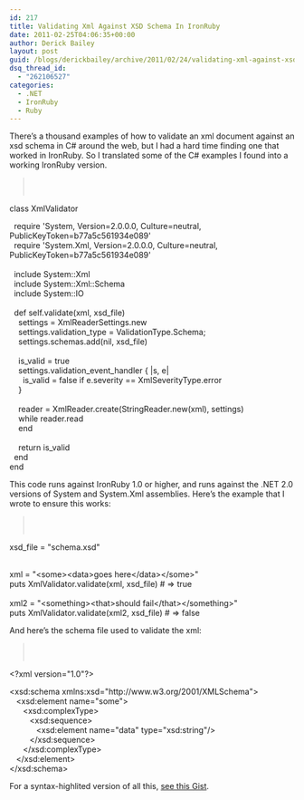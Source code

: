 ```yaml
---
id: 217
title: Validating Xml Against XSD Schema In IronRuby
date: 2011-02-25T04:06:35+00:00
author: Derick Bailey
layout: post
guid: /blogs/derickbailey/archive/2011/02/24/validating-xml-against-xsd-schema-in-ironruby.aspx
dsq_thread_id:
  - "262106527"
categories:
  - .NET
  - IronRuby
  - Ruby
---
```

There&#8217;s a thousand examples of how to validate an xml document against an xsd schema in C# around the web, but I had a hard time finding one that worked in IronRuby. So I translated some of the C# examples I found into a working IronRuby version.<span style="line-height: 0px">﻿</span>

> <pre><div class="line">
  <span class="k">class</span> <span class="nc">XmlValidator</span>
</div>

<div class="line">
    <span class="nb">require</span> <span class="s1">'System, Version=2.0.0.0, Culture=neutral, PublicKeyToken=b77a5c561934e089'</span>
</div>

<div class="line">
    <span class="nb">require</span> <span class="s1">'System.Xml, Version=2.0.0.0, Culture=neutral, PublicKeyToken=b77a5c561934e089'<br /> </span>
</div>

<div class="line">
    <span class="kp">include</span> <span class="no">System</span><span class="o">::</span><span class="no">Xml</span>
</div>

<div class="line">
    <span class="kp">include</span> <span class="no">System</span><span class="o">::</span><span class="no">Xml</span><span class="o">::</span><span class="no">Schema</span>
</div>

<div class="line">
    <span class="kp">include</span> <span class="no">System</span><span class="o">::</span><span class="no">IO<br /> </span>
</div>

<div class="line">
    <span class="k">def</span> <span class="nc">self</span><span class="o">.</span><span class="nf">validate</span><span class="p">(</span><span class="n">xml</span><span class="p">,</span> <span class="n">xsd_file</span><span class="p">)</span>
</div>

<div class="line">
      <span class="n">settings</span> <span class="o">=</span> <span class="no">XmlReaderSettings</span><span class="o">.</span><span class="n">new</span>
</div>

<div class="line">
      <span class="n">settings</span><span class="o">.</span><span class="n">validation_type</span> <span class="o">=</span> <span class="no">ValidationType</span><span class="o">.</span><span class="n">Schema</span><span class="p">;</span>
</div>

<div class="line">
      <span class="n">settings</span><span class="o">.</span><span class="n">schemas</span><span class="o">.</span><span class="n">add</span><span class="p">(</span><span class="kp">nil</span><span class="p">,</span> <span class="n">xsd_file</span><span class="p">)<br /> </span>
</div>

<div class="line">
      <span class="n">is_valid</span> <span class="o">=</span> <span class="kp">true</span>
</div>

<div class="line">
      <span class="n">settings</span><span class="o">.</span><span class="n">validation_event_handler</span> <span class="p">{</span> <span class="o">|</span><span class="n">s</span><span class="p">,</span> <span class="n">e</span><span class="o">|</span>
</div>

<div class="line">
        <span class="n">is_valid</span> <span class="o">=</span> <span class="kp">false</span> <span class="k">if</span> <span class="n">e</span><span class="o">.</span><span class="n">severity</span> <span class="o">==</span> <span class="no">XmlSeverityType</span><span class="o">.</span><span class="n">error</span>
</div>

<div class="line">
      <span class="p">}<br /> </span>
</div>

<div class="line">
      <span class="n">reader</span> <span class="o">=</span> <span class="no">XmlReader</span><span class="o">.</span><span class="n">create</span><span class="p">(</span><span class="no">StringReader</span><span class="o">.</span><span class="n">new</span><span class="p">(</span><span class="n">xml</span><span class="p">),</span> <span class="n">settings</span><span class="p">)</span>
</div>

<div class="line">
      <span class="k">while</span> <span class="n">reader</span><span class="o">.</span><span class="n">read</span>
</div>

<div class="line">
      <span class="k">end<br /> </span>
</div>

<div class="line">
      <span class="k">return</span> <span class="n">is_valid</span>
</div>

<div class="line">
    <span class="k">end</span>
</div>

<div class="line">
  <span class="k">end</span>
</div></pre>

This code runs against IronRuby 1.0 or higher, and runs against the .NET 2.0 versions of System and System.Xml assemblies. Here&#8217;s the example that I wrote to ensure this works:

> <pre><div class="line">
  <span class="n">xsd_file</span> <span class="o">=</span> <span class="s2">"schema.xsd"<br /> </span>
</div>

<div class="line">
  <span class="n">xml</span> <span class="o">=</span> <span class="s2">"&lt;some&gt;&lt;data&gt;goes here&lt;/data&gt;&lt;/some&gt;"</span>
</div>

<div class="line">
  <span class="nb">puts</span> <span class="no">XmlValidator</span><span class="o">.</span><span class="n">validate</span><span class="p">(</span><span class="n">xml</span><span class="p">,</span> <span class="n">xsd_file</span><span class="p">)</span> <span class="c1"># =&gt; true</span>
</div>

<div class="line">
  <span class="n"><br />xml2</span> <span class="o">=</span> <span class="s2">"&lt;something&gt;&lt;that&gt;should fail&lt;/that&gt;&lt;/something&gt;"</span>
</div>

<div class="line">
  <span class="nb">puts</span> <span class="no">XmlValidator</span><span class="o">.</span><span class="n">validate</span><span class="p">(</span><span class="n">xml2</span><span class="p">,</span> <span class="n">xsd_file</span><span class="p">)</span> <span class="c1"># =&gt; false</span>
</div></pre>

And here&#8217;s the schema file used to validate the xml:

> <pre><div class="line">
  <span class="cp">&lt;?xml version="1.0"?&gt;</span>
</div>

<div class="line">
  <span class="nt">&lt;xsd:schema</span> <span class="na">xmlns:xsd=</span><span class="s">"http://www.w3.org/2001/XMLSchema"</span><span class="nt">&gt;</span>
</div>

<div class="line">
     <span class="nt">&lt;xsd:element</span> <span class="na">name=</span><span class="s">"some"</span><span class="nt">&gt;</span>
</div>

<div class="line">
        <span class="nt">&lt;xsd:complexType&gt;</span>
</div>

<div class="line">
           <span class="nt">&lt;xsd:sequence&gt;</span>
</div>

<div class="line">
              <span class="nt">&lt;xsd:element</span> <span class="na">name=</span><span class="s">"data"</span> <span class="na">type=</span><span class="s">"xsd:string"</span><span class="nt">/&gt;</span>
</div>

<div class="line">
           <span class="nt">&lt;/xsd:sequence&gt;</span>
</div>

<div class="line">
        <span class="nt">&lt;/xsd:complexType&gt;</span>
</div>

<div class="line">
     <span class="nt">&lt;/xsd:element&gt;</span>
</div>

<div class="line">
  <span class="nt">&lt;/xsd:schema&gt;</span>
</div></pre>

For a syntax-highlited version of all this, [see this Gist](https://gist.github.com/843340).